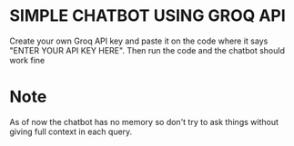# SIMPLE CHATBOT USING GROQ API

Create your own Groq API key and paste it on the code where it says "ENTER YOUR API KEY HERE". Then run the code and the chatbot should work fine

# Note
As of now the chatbot has no memory so don't try to ask things without giving full context in each query.
